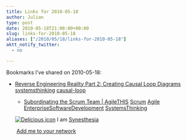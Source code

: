 ```yaml
---
title: Links for 2010-05-18
author: Julian
type: post
date: 2010-05-18T21:00:00+00:00
slug: links-for-2010-05-18 
aliases: ["/2010/05/18/links-for-2010-05-18"]
aktt_notify_twitter:
  - no

---
```

Bookmarks I&#8217;ve shared on 2010-05-18:

  * [Reverse Engineering Reality Part 2: Creating Causal Loop Diagrams][1] 
    [systemsthinking][2] [causal-loop][3] </li> 
    
      * [Subordinating the Scrum Team | AgileTHIS][4] 
        [Scrum][5] [Agile][6] [EnterpriseSoftwareDevelopment][7] [SystemsThinking][8] </li> </ul> 
        
        <p class="deliciouslink">
          <a href="https://del.icio.us/synesthesia" title="See all my bookmarks on del.icio.us"><img src="https://www.synesthesia.co.uk/images/deliciousicon.jpg" alt="Delicious icon" /></a>&nbsp;I am <a href="https://del.icio.us/synesthesia" title="See all my bookmarks on del.icio.us">Synesthesia</a>
        </p>
        
        <p class="deliciouslink">
          <a href="https://del.icio.us/network?add=synesthesia" title="Add me to your del.icio.us network"><img src="https://www.synesthesia.co.uk/images/add.gif" alt="" /></a>&nbsp;<a href="https://del.icio.us/network?add=synesthesia" title="Add me to your del.icio.us network">Add me to your network</a>
        </p>

 [1]: https://donaldegray.com/reverse-engineering-reality-part-2-creating-causal-loop-diagrams
 [2]: https://delicious.com/synesthesia/systemsthinking
 [3]: https://delicious.com/synesthesia/causal-loop
 [4]: https://agilethis.com/2010/05/17/subordinating-the-scrum-team/#utm_source=feed
 [5]: https://delicious.com/synesthesia/Scrum
 [6]: https://delicious.com/synesthesia/Agile
 [7]: https://delicious.com/synesthesia/EnterpriseSoftwareDevelopment
 [8]: https://delicious.com/synesthesia/SystemsThinking